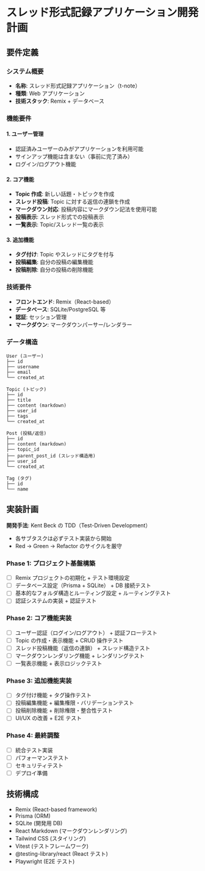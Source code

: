 # スレッド形式記録アプリケーション開発計画

## 要件定義

### システム概要

- **名称**: スレッド形式記録アプリケーション（t-note）
- **種類**: Web アプリケーション
- **技術スタック**: Remix + データベース

### 機能要件

#### 1. ユーザー管理

- 認証済みユーザーのみがアプリケーションを利用可能
- サインアップ機能は含まない（事前に完了済み）
- ログイン/ログアウト機能

#### 2. コア機能

- **Topic 作成**: 新しい話題・トピックを作成
- **スレッド投稿**: Topic に対する返信の連鎖を作成
- **マークダウン対応**: 投稿内容にマークダウン記法を使用可能
- **投稿表示**: スレッド形式での投稿表示
- **一覧表示**: Topic/スレッド一覧の表示

#### 3. 追加機能

- **タグ付け**: Topic やスレッドにタグを付与
- **投稿編集**: 自分の投稿の編集機能
- **投稿削除**: 自分の投稿の削除機能

### 技術要件

- **フロントエンド**: Remix（React-based）
- **データベース**: SQLite/PostgreSQL 等
- **認証**: セッション管理
- **マークダウン**: マークダウンパーサー/レンダラー

### データ構造

```
User (ユーザー)
├── id
├── username
├── email
└── created_at

Topic (トピック)
├── id
├── title
├── content (markdown)
├── user_id
├── tags
└── created_at

Post (投稿/返信)
├── id
├── content (markdown)
├── topic_id
├── parent_post_id (スレッド構造用)
├── user_id
└── created_at

Tag (タグ)
├── id
└── name
```

## 実装計画

**開発手法**: Kent Beck の TDD（Test-Driven Development）

- 各サブタスクは必ずテスト実装から開始
- Red → Green → Refactor のサイクルを厳守

### Phase 1: プロジェクト基盤構築

- [ ] Remix プロジェクトの初期化 + テスト環境設定
- [ ] データベース設定（Prisma + SQLite） + DB 接続テスト
- [ ] 基本的なフォルダ構造とルーティング設定 + ルーティングテスト
- [ ] 認証システムの実装 + 認証テスト

### Phase 2: コア機能実装

- [ ] ユーザー認証（ログイン/ログアウト） + 認証フローテスト
- [ ] Topic の作成・表示機能 + CRUD 操作テスト
- [ ] スレッド投稿機能（返信の連鎖） + スレッド構造テスト
- [ ] マークダウンレンダリング機能 + レンダリングテスト
- [ ] 一覧表示機能 + 表示ロジックテスト

### Phase 3: 追加機能実装

- [ ] タグ付け機能 + タグ操作テスト
- [ ] 投稿編集機能 + 編集権限・バリデーションテスト
- [ ] 投稿削除機能 + 削除権限・整合性テスト
- [ ] UI/UX の改善 + E2E テスト

### Phase 4: 最終調整

- [ ] 統合テスト実装
- [ ] パフォーマンステスト
- [ ] セキュリティテスト
- [ ] デプロイ準備

## 技術構成

- Remix (React-based framework)
- Prisma (ORM)
- SQLite (開発用 DB)
- React Markdown (マークダウンレンダリング)
- Tailwind CSS (スタイリング)
- Vitest (テストフレームワーク)
- @testing-library/react (React テスト)
- Playwright (E2E テスト)
